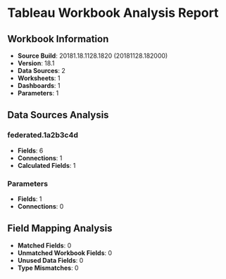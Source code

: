 # Tableau Workbook Analysis Report

## Workbook Information
- **Source Build**: 20181.18.1128.1820 (20181128.182000)
- **Version**: 18.1
- **Data Sources**: 2
- **Worksheets**: 1
- **Dashboards**: 1
- **Parameters**: 1

## Data Sources Analysis
### federated.1a2b3c4d
- **Fields**: 6
- **Connections**: 1
- **Calculated Fields**: 1

### Parameters
- **Fields**: 1
- **Connections**: 0

## Field Mapping Analysis
- **Matched Fields**: 0
- **Unmatched Workbook Fields**: 0
- **Unused Data Fields**: 0
- **Type Mismatches**: 0
